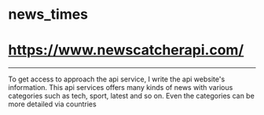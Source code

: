 # news_times
# https://www.newscatcherapi.com/
---
To get access to approach the api service, I write the api website's information.
This api services offers many kinds of news with various categories such as tech, sport, latest and so on. Even the categories can be more detailed via countries
